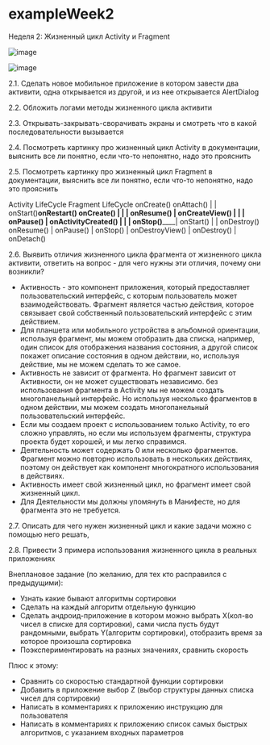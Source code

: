# exampleWeek2

Неделя 2: Жизненный цикл Activity и Fragment

![image](https://user-images.githubusercontent.com/77270310/179490599-7ef7fa49-f934-4891-bc4a-4bef2d097dcb.png)

![image](https://user-images.githubusercontent.com/77270310/179490766-5274fa1f-755a-4e04-9c0a-9f0ed476b1a5.png)


2.1. Сделать новое мобильное приложение в котором завести два активити, 
одна открывается из другой, и из нее открывается AlertDialog

2.2. Обложить логами методы жизненного цикла активити

2.3. Открывать-закрывать-сворачивать экраны и смотреть что в какой 
последовательности вызывается

2.4. Посмотреть картинку про жизненный цикл Activity в документации, 
выяснить все ли понятно, если что-то непонятно, надо это прояснить

2.5. Посмотреть картинку про жизненный цикл Fragment в документации, 
выяснить все ли понятно, если что-то непонятно, надо это прояснить

Activity LifeCycle                           Fragment LifeCycle
onCreate()                                    onAttach()
    |                                              |
onStart()______onRestart()                     onCreate()
    |             |                                |
onResume()        |                            onCreateView()
    |             |                                |
onPause()         |                            onActivityCreated()
    |             |                                |
onStop()__________|                             onStart()
    |                                              |
onDestroy()                                     onResume()
                                                   |
                                                onPause()
                                                   |
                                                onStop()
                                                   |
                                                onDestroyView()
                                                   |
                                                onDestroy()
                                                   |
                                                onDetach()

2.6. Выявить отличия жизненного цикла фрагмента от жизненного цикла 
активити, ответить на вопрос - для чего нужны эти отличия, почему они 
возникли?
- Активность - это компонент приложения, который предоставляет пользовательский интерфейс, с которым пользователь может взаимодействовать. Фрагмент является частью действия, которое связывает свой собственный пользовательский интерфейс с этим действием.
- Для планшета или мобильного устройства в альбомной ориентации, используя фрагмент, мы можем отобразить два списка, например, один список для отображения названия состояния, а другой список покажет описание состояния в одном действии, но, используя действие, мы не можем сделать то же самое.
- Активность не зависит от фрагмента. Но фрагмент зависит от Активности, он не может существовать независимо.
без использования фрагмента в Activity мы не можем создать многопанельный интерфейс. Но используя несколько фрагментов в одном действии, мы можем создать многопанельный пользовательский интерфейс.
- Если мы создаем проект с использованием только Activity, то его сложно управлять, но если мы используем фрагменты, структура проекта будет хорошей, и мы легко справимся.
- Деятельность может содержать 0 или несколько фрагментов. Фрагмент можно повторно использовать в нескольких действиях, поэтому он действует как компонент многократного использования в действиях.
- Активность имеет свой жизненный цикл, но фрагмент имеет свой жизненный цикл.
- Для Деятельности мы должны упомянуть в Манифесте, но для фрагмента это не требуется.

2.7. Описать для чего нужен жизненный цикл и какие задачи можно с помощью него решать, 

2.8. Привести 3 примера использования жизненного цикла в реальных 
приложениях

Внеплановое задание (по желанию, для тех кто расправился с предыдущими):
- Узнать какие бывают алгоритмы сортировки
- Сделать на каждый алгоритм отдельную функцию
- Сделать андроид-приложение в котором можно выбрать X(кол-во чисел в 
списке для сортировки), сами числа пусть будут рандомными, выбрать 
Y(алгоритм сортировки), отобразить время за которое произошла сортировка
- Поэкспериментировать на разных значениях, сравнить скорость

Плюс к этому:
- Сравнить со скоростью стандартной функции сортировки
- Добавить в приложение выбор Z (выбор структуры данных списка чисел 
для сортировки)
- Написать в комментариях к приложению инструкцию для пользователя
- Написать в комментариях к приложению список самых быстрых 
алгоритмов, с указанием входных параметров
